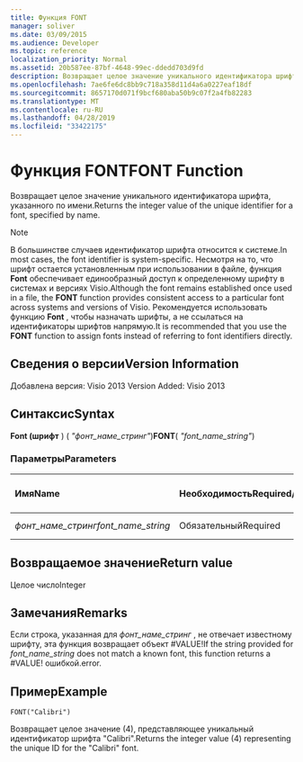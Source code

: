```yaml
---
title: Функция FONT
manager: soliver
ms.date: 03/09/2015
ms.audience: Developer
ms.topic: reference
localization_priority: Normal
ms.assetid: 20b587ee-87bf-4648-99ec-ddedd703d9fd
description: Возвращает целое значение уникального идентификатора шрифта, указанного по имени.
ms.openlocfilehash: 7ae6fe6dc8bb9c718a358d11d4a6a0227eaf18df
ms.sourcegitcommit: 8657170d071f9bcf680aba50b9c07f2a4fb82283
ms.translationtype: MT
ms.contentlocale: ru-RU
ms.lasthandoff: 04/28/2019
ms.locfileid: "33422175"
---
```

# <a name="font-function"></a><span data-ttu-id="750cf-103">Функция FONT</span><span class="sxs-lookup"><span data-stu-id="750cf-103">FONT Function</span></span>

<span data-ttu-id="750cf-104">Возвращает целое значение уникального идентификатора шрифта, указанного по имени.</span><span class="sxs-lookup"><span data-stu-id="750cf-104">Returns the integer value of the unique identifier for a font, specified by name.</span></span>
  
> [!NOTE]
> <span data-ttu-id="750cf-105">В большинстве случаев идентификатор шрифта относится к системе.</span><span class="sxs-lookup"><span data-stu-id="750cf-105">In most cases, the font identifier is system-specific.</span></span> <span data-ttu-id="750cf-106">Несмотря на то, что шрифт остается установленным при использовании в файле, функция **Font** обеспечивает единообразный доступ к определенному шрифту в системах и версиях Visio.</span><span class="sxs-lookup"><span data-stu-id="750cf-106">Although the font remains established once used in a file, the **FONT** function provides consistent access to a particular font across systems and versions of Visio.</span></span> <span data-ttu-id="750cf-107">Рекомендуется использовать функцию **Font** , чтобы назначать шрифты, а не ссылаться на идентификаторы шрифтов напрямую.</span><span class="sxs-lookup"><span data-stu-id="750cf-107">It is recommended that you use the **FONT** function to assign fonts instead of referring to font identifiers directly.</span></span> 
  
## <a name="version-information"></a><span data-ttu-id="750cf-108">Сведения о версии</span><span class="sxs-lookup"><span data-stu-id="750cf-108">Version Information</span></span>

<span data-ttu-id="750cf-109">Добавлена версия: Visio 2013
</span><span class="sxs-lookup"><span data-stu-id="750cf-109">Version Added: Visio 2013</span></span> 
  
## <a name="syntax"></a><span data-ttu-id="750cf-110">Синтаксис</span><span class="sxs-lookup"><span data-stu-id="750cf-110">Syntax</span></span>

 <span data-ttu-id="750cf-111">**Font (шрифт** ) ( _"фонт_наме_стринг"_)</span><span class="sxs-lookup"><span data-stu-id="750cf-111">**FONT**( _"font_name_string"_)</span></span>
  
### <a name="parameters"></a><span data-ttu-id="750cf-112">Параметры</span><span class="sxs-lookup"><span data-stu-id="750cf-112">Parameters</span></span>

|<span data-ttu-id="750cf-113">**Имя**</span><span class="sxs-lookup"><span data-stu-id="750cf-113">**Name**</span></span>|<span data-ttu-id="750cf-114">**Необходимость**</span><span class="sxs-lookup"><span data-stu-id="750cf-114">**Required/Optional**</span></span>|<span data-ttu-id="750cf-115">**Тип данных**</span><span class="sxs-lookup"><span data-stu-id="750cf-115">**Data Type**</span></span>|<span data-ttu-id="750cf-116">**Описание**</span><span class="sxs-lookup"><span data-stu-id="750cf-116">**Description**</span></span>|
|:-----|:-----|:-----|:-----|
| <span data-ttu-id="750cf-117">_фонт_наме_стринг_</span><span class="sxs-lookup"><span data-stu-id="750cf-117">_font_name_string_</span></span> <br/> |<span data-ttu-id="750cf-118">Обязательный</span><span class="sxs-lookup"><span data-stu-id="750cf-118">Required</span></span>  <br/> |<span data-ttu-id="750cf-119">**строка**</span><span class="sxs-lookup"><span data-stu-id="750cf-119">**string**</span></span> <br/> |<span data-ttu-id="750cf-120">Имя шрифта.</span><span class="sxs-lookup"><span data-stu-id="750cf-120">The name of the font.</span></span>  <br/> |
   
## <a name="return-value"></a><span data-ttu-id="750cf-121">Возвращаемое значение</span><span class="sxs-lookup"><span data-stu-id="750cf-121">Return value</span></span>

<span data-ttu-id="750cf-122">Целое число</span><span class="sxs-lookup"><span data-stu-id="750cf-122">Integer</span></span>
  
## <a name="remarks"></a><span data-ttu-id="750cf-123">Замечания</span><span class="sxs-lookup"><span data-stu-id="750cf-123">Remarks</span></span>

<span data-ttu-id="750cf-124">Если строка, указанная для *фонт_наме_стринг* , не отвечает известному шрифту, эта функция возвращает объект #VALUE!</span><span class="sxs-lookup"><span data-stu-id="750cf-124">If the string provided for  *font_name_string*  does not match a known font, this function returns a #VALUE!</span></span> <span data-ttu-id="750cf-125">ошибкой.</span><span class="sxs-lookup"><span data-stu-id="750cf-125">error.</span></span> 
  
## <a name="example"></a><span data-ttu-id="750cf-126">Пример</span><span class="sxs-lookup"><span data-stu-id="750cf-126">Example</span></span>

 `FONT("Calibri")`
  
<span data-ttu-id="750cf-127">Возвращает целое значение (4), представляющее уникальный идентификатор шрифта "Calibri".</span><span class="sxs-lookup"><span data-stu-id="750cf-127">Returns the integer value (4) representing the unique ID for the "Calibri" font.</span></span>
  

